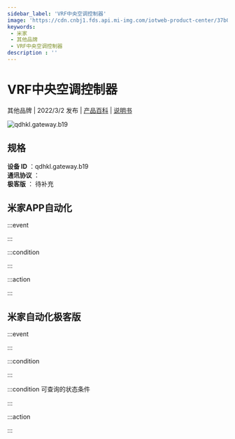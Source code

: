 ```yaml
---
sidebar_label: 'VRF中央空调控制器'
image: 'https://cdn.cnbj1.fds.api.mi-img.com/iotweb-product-center/37b0c6bd477ad0074c44bc8384892021_1641368294047.png?GalaxyAccessKeyId=AKVGLQWBOVIRQ3XLEW&Expires=9223372036854775807&Signature=Ew7Gb9HwzQo5gAjYYgMBDXUS4bY='
keywords: 
 - 米家
 - 其他品牌
 - VRF中央空调控制器
description : ''
---
```

# VRF中央空调控制器

其他品牌 | 2022/3/2 发布 | [产品百科](https://home.mi.com/webapp/content/baike/product/index.html?model=qdhkl.gateway.b19/) | [说明书](https://home.mi.com/views/introduction.html?model=qdhkl.gateway.b19&region=cn)

![qdhkl.gateway.b19](https://cdn.cnbj1.fds.api.mi-img.com/iotweb-product-center/37b0c6bd477ad0074c44bc8384892021_1641368294047.png?GalaxyAccessKeyId=AKVGLQWBOVIRQ3XLEW&Expires=9223372036854775807&Signature=Ew7Gb9HwzQo5gAjYYgMBDXUS4bY=)

## 规格  
> 
**设备 ID** ：qdhkl.gateway.b19  
**通讯协议** ：  
**极客版**  ： 待补充 


## 米家APP自动化  

:::event  

:::

:::condition  

:::

:::action   

:::

## 米家自动化极客版  

:::event  

:::

:::condition  

:::

:::condition 可查询的状态条件  

:::

:::action  

:::

        
